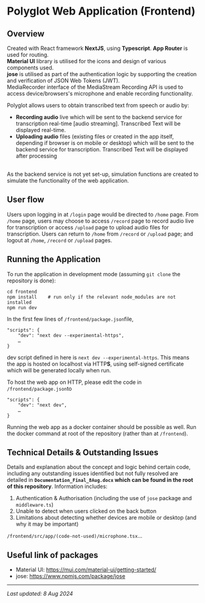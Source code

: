 # Polyglot Web Application (Frontend)

## Overview
Created with React framework **NextJS**, using **Typescript**. **App Router** is used for routing. <br>
**Material UI** library is utilised for the icons and design of various components used. <br>
**jose** is utilised as part of the authentication logic by supporting the creation and verification of JSON Web Tokens (JWT). <br>
MediaRecorder interface of the MediaStream Recording API is used to access device/browsers's microphone and enable recording functionality.<br>

Polyglot allows users to obtain transcribed text from speech or audio by:
*  **Recording audio** live which will be sent to the backend service for transcription real-time [audio streaming]. Transcribed Text will be displayed real-time.
*  **Uploading audio** files (existing files or created in the app itself, depending if browser is on mobile or desktop) which will be sent to the backend service for transcription. Transcribed Text will be displayed after processing
<br>
As the backend service is not yet set-up, simulation functions are created to simulate the functionality of the web application.
<br>

## User flow
Users upon logging in at `/login` page would be directed to `/home` page. From `/home` page, users may choose to access `/record` page to record audio live for transcription or access `/upload` page to upload audio files for transcription. Users can return to `/home` from `/record` or `/upload` page; and logout at `/home`, `/record` or `/upload` pages.

## Running the Application
To run the application in development mode (assuming `git clone` the repository is done): 
```
cd frontend
npm install    # run only if the relevant node_modules are not installed
npm run dev
```
In the first few lines of `/frontend/package.json`file,   

```
"scripts": { 
    "dev": "next dev --experimental-https",
    …
}
```
dev script defined in here is `next dev --experimental-https`. This means the app is hosted on localhost via HTTP**S**, using self-signed certificate which will be generated locally when run.

To host the web app on HTTP, please edit the code in `/frontend/package.json`to
```
"scripts": { 
    "dev": "next dev",
    …
}
```
Running the web app as a docker container should be possible as well. Run the docker command at root of the repository (rather than at `/frontend`). 


## Technical Details & Outstanding Issues
Details and explanation about the concept and logic behind certain code, including any outstanding issues identified but not fully resolved are detailed in **`Documentation_Final_8Aug.docx` which can be found in the root of this repository**. Information includes: 
1.	Authentication & Authorisation (including the use of  `jose` package and `middleware.ts`)
2.	Unable to detect when users clicked on the back button 
3.	Limitations about detecting whether devices are mobile or desktop (and why it may be important)

`/frontend/src/app/(code-not-used)/microphone.tsx`...

## Useful link of packages
* Material UI: https://mui.com/material-ui/getting-started/ 
* jose: https://www.npmjs.com/package/jose 

--- 
_Last updated: 8 Aug 2024_
